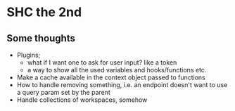 # SHC the 2nd

## Some thoughts

- Plugins;
    - what if I want one to ask for user input? like a token
    - a way to show all the used variables and hooks/functions etc.
- Make a cache available in the context object passed to functions
- How to handle removing something, i.e. an endpoint doesn't want to use a query param set by the parent
- Handle collections of workspaces, somehow

